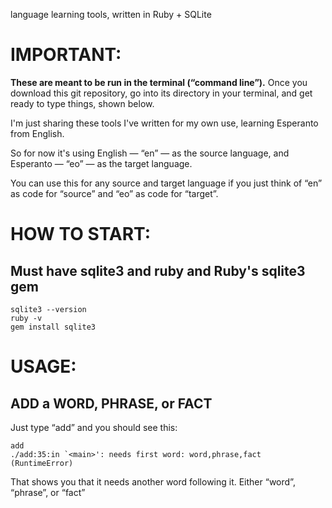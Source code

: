 language learning tools, written in Ruby + SQLite

# IMPORTANT:

**These are meant to be run in the terminal (“command line”).**  Once you download this git repository, go into its directory in your terminal, and get ready to type things, shown below.

I'm just sharing these tools I've written for my own use, learning Esperanto from English.

So for now it's using English — “en” — as the source language, and Esperanto — “eo” — as the target language.

You can use this for any source and target language if you just think of “en” as code for “source” and “eo” as code for “target”.

# HOW TO START:

## Must have sqlite3 and ruby and Ruby's sqlite3 gem

```
sqlite3 --version
ruby -v
gem install sqlite3
```

# USAGE:

## ADD a WORD, PHRASE, or FACT

Just type “add” and you should see this:

```
add
./add:35:in `<main>': needs first word: word,phrase,fact (RuntimeError)
```

That shows you that it needs another word following it.  Either “word”, “phrase”, or “fact”

```
```

```
```

```
```

```
```
